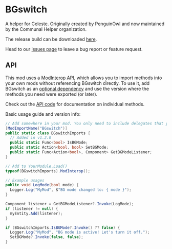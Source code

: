 # BGswitch
A helper for Celeste. Originally created by PenguinOwl and now maintained by the Communal Helper organization. 

The release build can be downloaded [here](https://gamebanana.com/mods/53642).

Head to our [issues page](https://github.com/CommunalHelper/BGswitch/issues) to leave a bug report or feature request.

## API
This mod uses a [ModInterop API](https://github.com/EverestAPI/Resources/wiki/Cross-Mod-Functionality#modinterop), which allows you to import methods into your own mods without referencing BGswitch directly. To use it, add BGswitch as an [optional dependency](https://github.com/EverestAPI/Resources/wiki/Mod-Structure#optional-dependencies-for-everestyaml-advanced) and use the version where the methods you need were exported (or later).

Check out the [API code](https://github.com/CommunalHelper/BGswitch/blob/dev/Code/BGswitchInterop.cs) for documentation on individual methods.

Basic usage guide and version info:
```csharp
// Add somewhere in your mod. You only need to include delegates that you need.
[ModImportName("BGswitch")]
public static class BGswitchImports {
  // Added in v1.2.0
  public static Func<bool> IsBGMode;
  public static Action<bool, bool> SetBGMode;
  public static Func<Action<bool>, Component> GetBGModeListener;
}

// Add to YourModule.Load()
typeof(BGswitchImports).ModInterop();

// Example usages
public void LogMode(bool mode) {
  Logger.Log("MyMod", $"BG mode changed to: { mode }");
}

Component listener = GetBGModeListener?.Invoke(LogMode);
if (listener != null) {
  myEntity.Add(listener);
}

if (BGswitchImports.IsBGMode?.Invoke() ?? false) {
  Logger.Log("MyMod", "BG mode is active! Let's turn it off.");
  SetBGMode?.Invoke(false, false);
}
```
